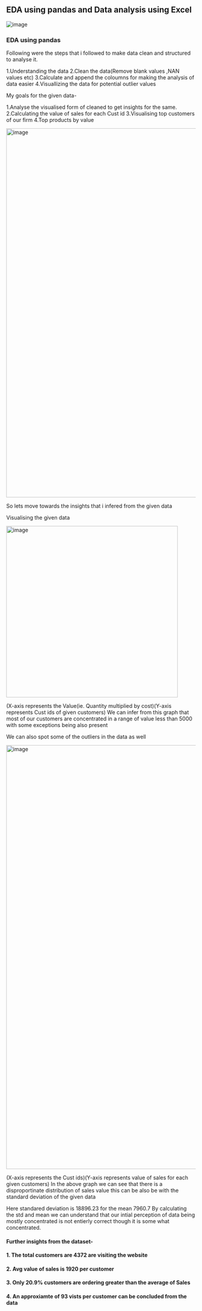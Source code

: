 ## EDA using pandas and Data analysis using Excel

![image](https://user-images.githubusercontent.com/61554733/202708583-ff27dbc0-dfff-4841-86b0-a47bf32bc75a.png)


### EDA using pandas 
Following were the steps that i followed to make data clean and structured to analyse it.

1.Understanding the data
2.Clean the data(Remove blank values ,NAN values etc)
3.Calculate and append the coloumns for making the analysis of data easier
4.Visuallizing the data for potential outlier values

My goals for the given data- 

1.Analyse the visualised form of cleaned to get insights for the same.
2.Calculating the value of sales for each Cust id
3.Visualising top customers of our firm
4.Top products by value


<img width="982" alt="image" src="https://user-images.githubusercontent.com/61554733/202708405-059610fc-91c8-4da6-8dbb-6b79d7976752.png">


So lets move towards the insights that i infered from the given data

Visualising the given data

<img width="456" alt="image" src="https://user-images.githubusercontent.com/61554733/202714048-c716d740-b98f-42ee-85ed-b004b35bdfd2.png">

(X-axis represents the Value(ie. Quantity multiplied by cost)(Y-axis represents Cust ids of given customers)
We can infer from this graph that most of our customers are concentrated in a range of value less than 5000 with some exceptions being also present

We can also spot some of the outliers in the data as well


<img width="1128" alt="image" src="https://user-images.githubusercontent.com/61554733/202716789-57fd99b6-3813-460c-b144-4079222c149a.png">

(X-axis represents the Cust ids)(Y-axis represents value of sales for each given customers)
In the above graph we can see that there is a disproportinate distribution of sales value this can be also be with the standard deviation of the given data

Here standared deviation is 18896.23 for the mean 7960.7 
By calculating the std and mean we can understand that our intial perception of data being mostly concentrated is not entierly correct though it is some what concentrated.

#### Further insights from the dataset- 
#### 1. The total customers are 4372 are visiting the website
#### 2. Avg value of sales is 1920 per customer
#### 3. Only 20.9% customers are ordering greater than the average of Sales 
#### 4. An approxiamte of 93 vists per customer can be concluded from the data




